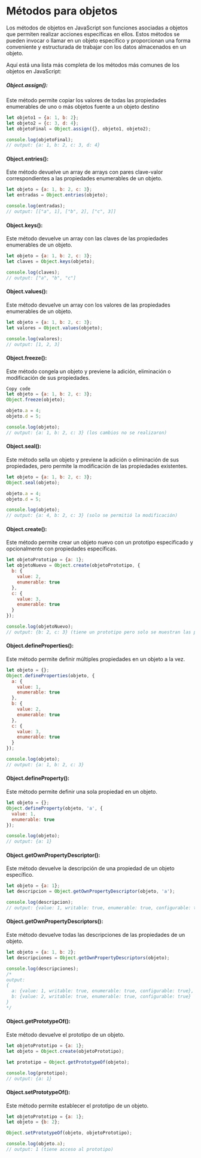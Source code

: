 # Métodos para objetos
Los métodos de objetos en JavaScript son funciones asociadas a objetos que permiten realizar acciones específicas en ellos. Estos métodos se pueden invocar o llamar en un objeto específico y proporcionan una forma conveniente y estructurada de trabajar con los datos almacenados en un objeto.

Aquí está una lista más completa de los métodos más comunes de los objetos en JavaScript:

##### Object.assign():
Este método permite copiar los valores de todas las propiedades enumerables de uno o más objetos fuente a un objeto destino
```javascript
let objeto1 = {a: 1, b: 2};
let objeto2 = {c: 3, d: 4};
let objetoFinal = Object.assign({}, objeto1, objeto2);

console.log(objetoFinal);
// output: {a: 1, b: 2, c: 3, d: 4}
```

#### Object.entries():
Este método devuelve un array de arrays con pares clave-valor correspondientes a las propiedades enumerables de un objeto.
```javascript
let objeto = {a: 1, b: 2, c: 3};
let entradas = Object.entries(objeto);

console.log(entradas);
// output: [["a", 1], ["b", 2], ["c", 3]]
```

#### Object.keys():
Este método devuelve un array con las claves de las propiedades enumerables de un objeto.
```javascript
let objeto = {a: 1, b: 2, c: 3};
let claves = Object.keys(objeto);

console.log(claves);
// output: ["a", "b", "c"]
```

#### Object.values():
Este método devuelve un array con los valores de las propiedades enumerables de un objeto.
```javascript
let objeto = {a: 1, b: 2, c: 3};
let valores = Object.values(objeto);

console.log(valores);
// output: [1, 2, 3]
```

#### Object.freeze():
Este método congela un objeto y previene la adición, eliminación o modificación de sus propiedades.
```javascript
Copy code
let objeto = {a: 1, b: 2, c: 3};
Object.freeze(objeto);

objeto.a = 4;
objeto.d = 5;

console.log(objeto);
// output: {a: 1, b: 2, c: 3} (los cambios no se realizaron)
```

#### Object.seal():
Este método sella un objeto y previene la adición o eliminación de sus propiedades, pero permite la modificación de las propiedades existentes.
```javascript
let objeto = {a: 1, b: 2, c: 3};
Object.seal(objeto);

objeto.a = 4;
objeto.d = 5;

console.log(objeto);
// output: {a: 4, b: 2, c: 3} (solo se permitió la modificación)
```

#### Object.create():
Este método permite crear un objeto nuevo con un prototipo especificado y opcionalmente con propiedades específicas.
```javascript
let objetoPrototipo = {a: 1};
let objetoNuevo = Object.create(objetoPrototipo, {
  b: {
    value: 2,
    enumerable: true
  },
  c: {
    value: 3,
    enumerable: true
  }
});

console.log(objetoNuevo);
// output: {b: 2, c: 3} (tiene un prototipo pero solo se muestran las propiedades definidas)
```
#### Object.defineProperties():
Este método permite definir múltiples propiedades en un objeto a la vez.
```javascript
let objeto = {};
Object.defineProperties(objeto, {
  a: {
    value: 1,
    enumerable: true
  },
  b: {
    value: 2,
    enumerable: true
  },
  c: {
    value: 3,
    enumerable: true
  }
});

console.log(objeto);
// output: {a: 1, b: 2, c: 3}
```

#### Object.defineProperty():
Este método permite definir una sola propiedad en un objeto.
```javascript
let objeto = {};
Object.defineProperty(objeto, 'a', {
  value: 1,
  enumerable: true
});

console.log(objeto);
// output: {a: 1}
```
#### Object.getOwnPropertyDescriptor():
Este método devuelve la descripción de una propiedad de un objeto específico.
```javascript
let objeto = {a: 1};
let descripcion = Object.getOwnPropertyDescriptor(objeto, 'a');

console.log(descripcion);
// output: {value: 1, writable: true, enumerable: true, configurable: true}
```

#### Object.getOwnPropertyDescriptors():
Este método devuelve todas las descripciones de las propiedades de un objeto.
```javascript
let objeto = {a: 1, b: 2};
let descripciones = Object.getOwnPropertyDescriptors(objeto);

console.log(descripciones);
/*
output:
{
  a: {value: 1, writable: true, enumerable: true, configurable: true},
  b: {value: 2, writable: true, enumerable: true, configurable: true}
}
*/
```
#### Object.getPrototypeOf():
Este método devuelve el prototipo de un objeto.
```javascript
let objetoPrototipo = {a: 1};
let objeto = Object.create(objetoPrototipo);

let prototipo = Object.getPrototypeOf(objeto);

console.log(prototipo);
// output: {a: 1}
```
#### Object.setPrototypeOf():
Este método permite establecer el prototipo de un objeto.
```javascript
let objetoPrototipo = {a: 1};
let objeto = {b: 2};

Object.setPrototypeOf(objeto, objetoPrototipo);

console.log(objeto.a);
// output: 1 (tiene acceso al prototipo)
```
